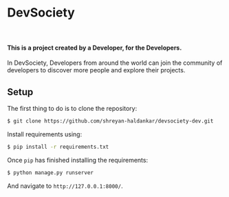 # DevSociety

<br>
<!-- <p><strong>Deployment Link: <a href="https://devsociety-dev.herokuapp.com">devsociety-dev.herokuapp.com/ </a></strong> </p> -->

<h4> This is a project created by a Developer, for the Developers. </h4> 
<p> In DevSociety, Developers from around the world can join the community of developers to discover more people and explore their projects. </p>

## Setup

The first thing to do is to clone the repository:

```sh
$ git clone https://github.com/shreyan-haldankar/devsociety-dev.git  
```

Install requirements using:

```sh
$ pip install -r requirements.txt
```

Once `pip` has finished installing the requirements:
```sh      
$ python manage.py runserver
```
And navigate to `http://127.0.0.1:8000/`.



